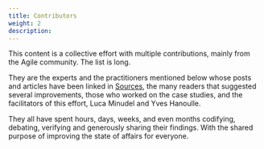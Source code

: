 ```yaml
---
title: Contributors
weight: 2
description:
---
```


This content is a collective effort with multiple contributions, mainly from the Agile community. The list is long. 

They are the experts and the practitioners mentioned below whose posts and articles have been linked in [Sources](../sources), the many readers that suggested several improvements, those who worked on the case studies, and the facilitators of this effort, Luca Minudel and Yves Hanoulle.

They all have spent hours, days, weeks, and even months codifying, debating, verifying and generously sharing their findings. With the shared purpose of improving the state of affairs for everyone.
